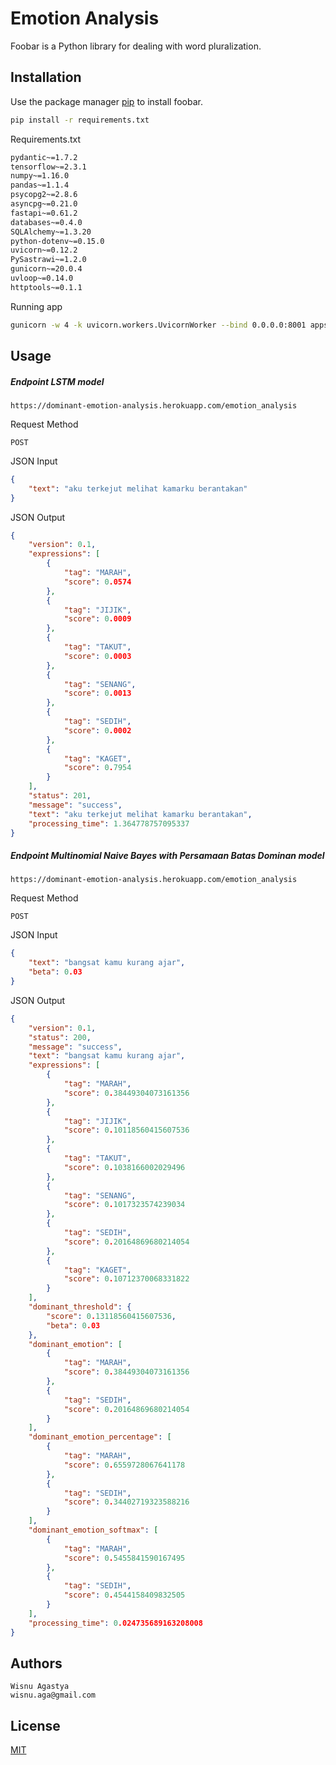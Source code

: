 # Emotion Analysis

Foobar is a Python library for dealing with word pluralization.

## Installation

Use the package manager [pip](https://pip.pypa.io/en/stable/) to install foobar.

```bash
pip install -r requirements.txt
```
Requirements.txt
```bash
pydantic~=1.7.2
tensorflow~=2.3.1
numpy~=1.16.0
pandas~=1.1.4
psycopg2~=2.8.6
asyncpg~=0.21.0
fastapi~=0.61.2
databases~=0.4.0
SQLAlchemy~=1.3.20
python-dotenv~=0.15.0
uvicorn~=0.12.2
PySastrawi~=1.2.0
gunicorn~=20.0.4
uvloop~=0.14.0
httptools~=0.1.1
```
Running app
```bash
gunicorn -w 4 -k uvicorn.workers.UvicornWorker --bind 0.0.0.0:8001 apps:app --timeout 1800
```

## Usage
##### Endpoint LSTM model
```text
https://dominant-emotion-analysis.herokuapp.com/emotion_analysis
```
Request Method
```text
POST
```

JSON Input
```json
{
    "text": "aku terkejut melihat kamarku berantakan"
}
```

JSON Output
```json
{
    "version": 0.1,
    "expressions": [
        {
            "tag": "MARAH",
            "score": 0.0574
        },
        {
            "tag": "JIJIK",
            "score": 0.0009
        },
        {
            "tag": "TAKUT",
            "score": 0.0003
        },
        {
            "tag": "SENANG",
            "score": 0.0013
        },
        {
            "tag": "SEDIH",
            "score": 0.0002
        },
        {
            "tag": "KAGET",
            "score": 0.7954
        }
    ],
    "status": 201,
    "message": "success",
    "text": "aku terkejut melihat kamarku berantakan",
    "processing_time": 1.364778757095337
}
```

##### Endpoint Multinomial Naive Bayes with Persamaan Batas Dominan model
```text
https://dominant-emotion-analysis.herokuapp.com/emotion_analysis
```
Request Method
```text
POST
```

JSON Input
```json
{
    "text": "bangsat kamu kurang ajar",
    "beta": 0.03
}
```

JSON Output
```json
{
    "version": 0.1,
    "status": 200,
    "message": "success",
    "text": "bangsat kamu kurang ajar",
    "expressions": [
        {
            "tag": "MARAH",
            "score": 0.38449304073161356
        },
        {
            "tag": "JIJIK",
            "score": 0.10118560415607536
        },
        {
            "tag": "TAKUT",
            "score": 0.1038166002029496
        },
        {
            "tag": "SENANG",
            "score": 0.1017323574239034
        },
        {
            "tag": "SEDIH",
            "score": 0.20164869680214054
        },
        {
            "tag": "KAGET",
            "score": 0.10712370068331822
        }
    ],
    "dominant_threshold": {
        "score": 0.13118560415607536,
        "beta": 0.03
    },
    "dominant_emotion": [
        {
            "tag": "MARAH",
            "score": 0.38449304073161356
        },
        {
            "tag": "SEDIH",
            "score": 0.20164869680214054
        }
    ],
    "dominant_emotion_percentage": [
        {
            "tag": "MARAH",
            "score": 0.6559728067641178
        },
        {
            "tag": "SEDIH",
            "score": 0.34402719323588216
        }
    ],
    "dominant_emotion_softmax": [
        {
            "tag": "MARAH",
            "score": 0.5455841590167495
        },
        {
            "tag": "SEDIH",
            "score": 0.4544158409832505
        }
    ],
    "processing_time": 0.024735689163208008
}
```

## Authors
```
Wisnu Agastya
wisnu.aga@gmail.com
```

## License
[MIT](https://choosealicense.com/licenses/mit/)